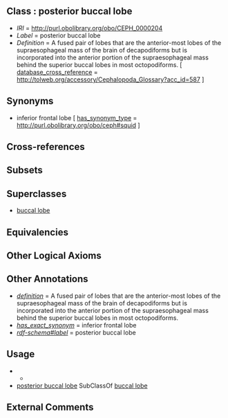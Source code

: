 
## Class : posterior buccal lobe

 * *IRI* = http://purl.obolibrary.org/obo/CEPH_0000204
 * *Label* = posterior buccal lobe
 * *Definition* = A fused pair of lobes that are the anterior-most lobes of the supraesophageal mass of the brain of decapodiforms but is incorporated into the anterior portion of the supraesophageal mass behind the superior buccal lobes in most octopodiforms.  [ [database_cross_reference](../../ef/oboInOwl#hasDbXref.md) = http://tolweb.org/accessory/Cephalopoda_Glossary?acc_id=587 ]

## Synonyms

 * inferior frontal lobe [ [has_synonym_type](../../pe/oboInOwl#hasSynonymType.md) = http://purl.obolibrary.org/obo/ceph#squid ]

## Cross-references


## Subsets


## Superclasses

 * [buccal lobe](../../CEPH/95/CEPH_0000295.md)

## Equivalencies


## Other Logical Axioms


## Other Annotations

 * *[definition](../../IAO/15/IAO_0000115.md)* = A fused pair of lobes that are the anterior-most lobes of the supraesophageal mass of the brain of decapodiforms but is incorporated into the anterior portion of the supraesophageal mass behind the superior buccal lobes in most octopodiforms. 
 * *[has_exact_synonym](../../ym/oboInOwl#hasExactSynonym.md)* = inferior frontal lobe
 * *[rdf-schema#label](../../el/rdf-schema#label.md)* = posterior buccal lobe

## Usage

 * -
 * [posterior buccal lobe](../../CEPH/04/CEPH_0000204.md) SubClassOf [buccal lobe](../../CEPH/95/CEPH_0000295.md)

## External Comments

